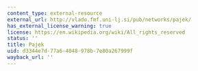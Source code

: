 ```yaml
---
content_type: external-resource
external_url: http://vlado.fmf.uni-lj.si/pub/networks/pajek/
has_external_license_warning: true
license: https://en.wikipedia.org/wiki/All_rights_reserved
status: ''
title: Pajek
uid: d3344e7d-77a6-4048-978b-7e80a267999f
wayback_url: ''
---
```

